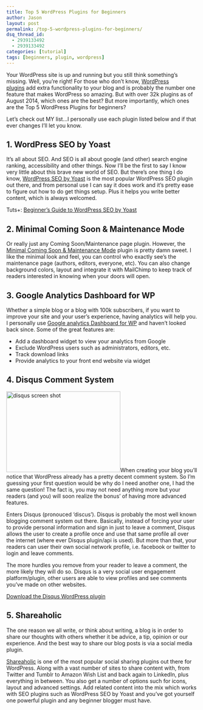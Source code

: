 ```yaml
---
title: Top 5 WordPress Plugins for Beginners
author: Jason
layout: post
permalink: /top-5-wordpress-plugins-for-beginners/
dsq_thread_id:
  - 2939133492
  - 2939133492
categories: [tutorial]
tags: [beginners, plugin, wordpress]
---
```

Your WordPress site is up and running but you still think something&#8217;s missing. Well, you&#8217;re right! For those who don&#8217;t know, <a title="WordPress plugins" href="https://wordpress.org/plugins/" target="_blank">WordPress plugins</a> add extra functionality to your blog and is probably the number one feature that makes WordPress so amazing. But with over 32k plugins as of August 2014, which ones are the best? But more importantly, which ones are the Top 5 WordPress Plugins for beginners?

<!--more-->

Let&#8217;s check out MY list&#8230;I personally use each plugin listed below and if that ever changes I&#8217;ll let you know.

## 1. WordPress SEO by Yoast

It&#8217;s all about SEO. And SEO is all about google (and other) search engine ranking, accessibility and other things. Now I&#8217;ll be the first to say I know very little about this brave new world of SEO. But there&#8217;s one thing I do know, <a title="Yoast" href="https://yoast.com/wordpress/plugins/seo/" target="_blank">WordPress SEO by Yoast</a> is the most popular WordPress SEO plugin out there, and from personal use I can say it does work and it&#8217;s pretty ease to figure out how to do get things setup. Plus it helps you write better content, which is always welcomed.

Tuts+: <a title="Tuts+" href="http://code.tutsplus.com/tutorials/the-beginners-guide-to-wordpress-seo-by-yoast-on-page-seo--wp-35176" target="_blank">Beginner&#8217;s Guide to WordPress SEO by Yoast</a>

## 2. Minimal Coming Soon & Maintenance Mode

Or really just any Coming Soon/Maintenance page plugin. However, the <a title="Maintenance Mode" href="https://wordpress.org/plugins/minimal-coming-soon-maintenance-mode/" target="_blank">Minimal Coming Soon & Maintenance Mode</a> plugin is pretty damn sweet. I like the minimal look and feel, you can control who exactly see&#8217;s the maintenance page (authors, editors, everyone, etc). You can also change background colors, layout and integrate it with MailChimp to keep track of readers interested in knowing when your doors will open.

## 3. Google Analytics Dashboard for WP

Whether a simple blog or a blog with 100k subscribers, if you want to improve your site and your user&#8217;s experience, having analytics will help you. I personally use <a title="Google Analytics Dashboard" href="https://wordpress.org/plugins/google-analytics-dashboard-for-wp/" target="_blank">Google analytics Dashboard for WP</a> and haven&#8217;t looked back since. Some of the great features are:

  * Add a dashboard widget to view your analytics from Google
  * Exclude WordPress users such as administrators, editors, etc.
  * Track download links
  * Provide analytics to your front end website via widget

## 4. Disqus Comment System

<img class="alignleft size-medium wp-image-88" src="http://jasoncarter.io/wordpress/wp-content/uploads/2014/08/disqus_screenshot-300x212.png" alt="disqus screen shot" width="300" height="212" />When creating your blog you&#8217;ll notice that WordPress already has a pretty decent comment system. So I&#8217;m guessing your first question would be why do I need another one, I had the same question! The fact is, you may not need anything more but your readers (and you) will soon realize the bonus&#8217; of having more advanced features.

Enters Disqus (pronouced &#8216;discus&#8217;). Disqus is probably the most well known blogging comment system out there. Basically, instead of forcing your user to provide personal information and sign in just to leave a comment, Disqus allows the user to create a profile once and use that same profile all over the internet (where ever Disqus plugin/api is used). But more than that, your readers can user their own social network profile, i.e. facebook or twitter to login and leave comments.

The more hurdles you remove from your reader to leave a comment, the more likely they will do so. Disqus is a very social user engagement platform/plugin, other users are able to view profiles and see comments you&#8217;ve made on other websites.

<a title="Disqus" href="http://wordpress.org/plugins/disqus-comment-system/" target="_blank">Download the Disqus WordPress plugin</a>

## 5. Shareaholic

The one reason we all write, or think about writing, a blog is in order to share our thoughts with others whether it be advice, a tip, opinion or our experience. And the best way to share our blog posts is via a social media plugin.

<a href="http://wordpress.org/plugins/shareaholic/" target="_blank">Shareaholic</a> is one of the most popular social sharing plugins out there for WordPress. Along with a vast number of sites to share content with, from Twitter and Tumblr to Amazon Wish List and back again to LinkedIn, plus everything in between. You also get a number of options such for icons, layout and advanced settings. Add related content into the mix which works with SEO plugins such as WordPress SEO by Yoast and you&#8217;ve got yourself one powerful plugin and any beginner blogger must have.